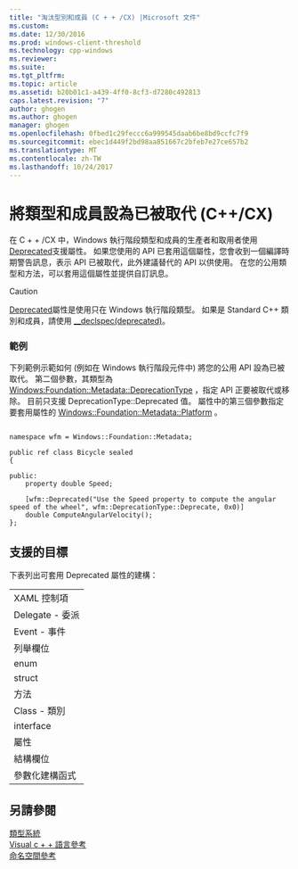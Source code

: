 ```yaml
---
title: "淘汰型別和成員 (C + + /CX) |Microsoft 文件"
ms.custom: 
ms.date: 12/30/2016
ms.prod: windows-client-threshold
ms.technology: cpp-windows
ms.reviewer: 
ms.suite: 
ms.tgt_pltfrm: 
ms.topic: article
ms.assetid: b20b01c1-a439-4ff0-8cf3-d7280c492813
caps.latest.revision: "7"
author: ghogen
ms.author: ghogen
manager: ghogen
ms.openlocfilehash: 0fbed1c29feccc6a999545daab6be8bd9ccfc7f9
ms.sourcegitcommit: ebec1d449f2bd98aa851667c2bfeb7e27ce657b2
ms.translationtype: MT
ms.contentlocale: zh-TW
ms.lasthandoff: 10/24/2017
---
```

# <a name="deprecating-types-and-members-ccx"></a>將類型和成員設為已被取代 (C++/CX)
在 C + + /CX 中，Windows 執行階段類型和成員的生產者和取用者使用[Deprecated](http://msdn.microsoft.com/en-us/8b02ad36-3b5f-4361-888b-e6a99040e57c)支援屬性。 如果您使用的 API 已套用這個屬性，您會收到一個編譯時期警告訊息，表示 API 已被取代，此外建議替代的 API 以供使用。 在您的公用類型和方法，可以套用這個屬性並提供自訂訊息。  
  
> [!CAUTION]
>  [Deprecated](http://msdn.microsoft.com/en-us/8b02ad36-3b5f-4361-888b-e6a99040e57c)屬性是使用只在 Windows 執行階段類型。 如果是 Standard C++ 類別和成員，請使用 [__declspec(deprecated)](http://msdn.microsoft.com/library/044swk7y.aspx)。  
  
### <a name="example"></a>範例  
 下列範例示範如何 (例如在 Windows 執行階段元件中) 將您的公用 API 設為已被取代。 第二個參數，其類型為 [Windows:Foundation::Metadata::DeprecationType](http://msdn.microsoft.com/en-us/ee01e63d-37d0-4273-accc-fca174f88bfa) ，指定 API 正要被取代或移除。 目前只支援 DeprecationType::Deprecated 值。 屬性中的第三個參數指定要套用屬性的 [Windows::Foundation::Metadata::Platform](http://msdn.microsoft.com/en-us/1eae292d-1ab7-4d97-a58c-b0beffd51ef5) 。  
  
```  
  
namespace wfm = Windows::Foundation::Metadata;  
  
public ref class Bicycle sealed  
{  
  
public:  
    property double Speed;  
  
    [wfm::Deprecated("Use the Speed property to compute the angular speed of the wheel", wfm::DeprecationType::Deprecate, 0x0)]  
    double ComputeAngularVelocity();  
};  
```  
  
## <a name="supported-targets"></a>支援的目標  
 下表列出可套用 Deprecated 屬性的建構：  
  
||  
|-|  
|XAML 控制項|  
|Delegate - 委派|  
|Event - 事件|  
|列舉欄位|  
|enum|  
|struct|  
|方法|  
|Class - 類別|  
|interface|  
|屬性|  
|結構欄位|  
|參數化建構函式|  
  
## <a name="see-also"></a>另請參閱  
 [類型系統](../cppcx/type-system-c-cx.md)   
 [Visual c + + 語言參考](../cppcx/visual-c-language-reference-c-cx.md)   
 [命名空間參考](../cppcx/namespaces-reference-c-cx.md)